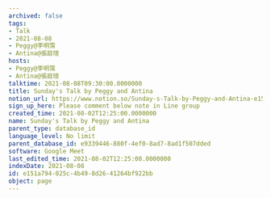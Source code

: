 ```yaml
---
archived: false
tags:
- Talk
- 2021-08-08
- Peggy@李明霈
- Antina@張庭瑄
hosts:
- Peggy@李明霈
- Antina@張庭瑄
talktime: 2021-08-08T09:30:00.0000000
title: Sunday's Talk by Peggy and Antina
notion_url: https://www.notion.so/Sunday-s-Talk-by-Peggy-and-Antina-e151a794025c4b498d2641264bf922bb
sign_up_here: Please comment below note in Line group
created_time: 2021-08-02T12:25:00.0000000
name: Sunday's Talk by Peggy and Antina
parent_type: database_id
language_level: No limit
parent_database_id: e9339446-880f-4ef0-8ad7-8ad1f507dded
software: Google Meet
last_edited_time: 2021-08-02T12:25:00.0000000
indexDate: 2021-08-08
id: e151a794-025c-4b49-8d26-41264bf922bb
object: page
---
```







